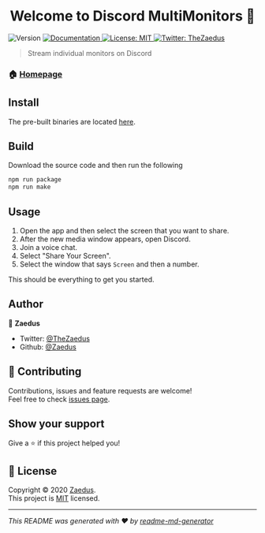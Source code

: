 <h1 align="center">Welcome to Discord MultiMonitors 👋</h1>
<p>
  <img alt="Version" src="https://img.shields.io/badge/version-1.0.0-blue.svg?cacheSeconds=2592000" />
  <a href="https://github.com/Zaedus/Discord-MultiMonitors#readme" target="_blank">
    <img alt="Documentation" src="https://img.shields.io/badge/documentation-yes-brightgreen.svg" />
  </a>
  <a href="https://github.com/Zaedus/Discord-MultiMonitors/blob/master/LICENSE" target="_blank">
    <img alt="License: MIT" src="https://img.shields.io/badge/License-MIT-yellow.svg" />
  </a>
  <a href="https://twitter.com/TheZaedus" target="_blank">
    <img alt="Twitter: TheZaedus" src="https://img.shields.io/twitter/follow/TheZaedus.svg?style=social" />
  </a>
</p>

> Stream individual monitors on Discord

### 🏠 [Homepage](https://github.com/Zaedus/Discord-MultiMonitors#readme)

## Install 

The pre-built binaries are located <a href="https://github.com/Zaedus/Discord-MultiMonitors/releases/tag/1.0.0" target="_blank">here</a>.

## Build

Download the source code and then run the following

```sh
npm run package
npm run make
```

## Usage

1. Open the app and then select the screen that you want to share.
2. After the new media window appears, open Discord.
3. Join a voice chat. 
4. Select "Share Your Screen".
5. Select the window that says `Screen` and then a number.

This should be everything to get you started.

## Author

👤 **Zaedus**

* Twitter: [@TheZaedus](https://twitter.com/TheZaedus)
* Github: [@Zaedus](https://github.com/Zaedus)

## 🤝 Contributing

Contributions, issues and feature requests are welcome!<br />Feel free to check [issues page](https://github.com/Zaedus/Discord-MultiMonitors/issues). 

## Show your support

Give a ⭐️ if this project helped you!

## 📝 License

Copyright © 2020 [Zaedus](https://github.com/Zaedus).<br />
This project is [MIT](https://github.com/Zaedus/Discord-MultiMonitors/blob/master/LICENSE) licensed.

***
_This README was generated with ❤️ by [readme-md-generator](https://github.com/kefranabg/readme-md-generator)_